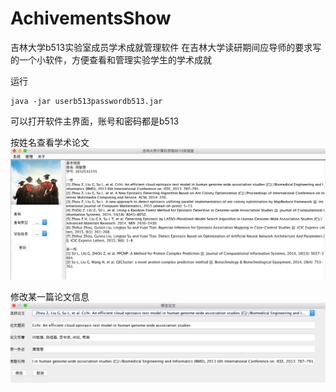 # AchivementsShow
吉林大学b513实验室成员学术成就管理软件
在吉林大学读研期间应导师的要求写的一个小软件，方便查看和管理实验学生的学术成就

运行 

	java -jar userb513passwordb513.jar
可以打开软件主界面，账号和密码都是b513

按姓名查看学术论文
![按姓名查看学术论文](./showachivement.jpg)

修改某一篇论文信息
![](./2.jpg)